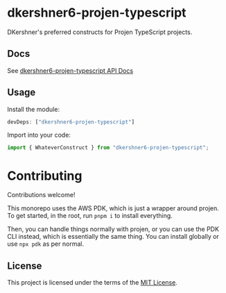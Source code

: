 # dkershner6-projen-typescript

DKershner's preferred constructs for Projen TypeScript projects.

## Docs

See [dkershner6-projen-typescript API Docs](docs/modules.md)

## Usage

Install the module:

```typescript
devDeps: ["dkershner6-projen-typescript"]
```

Import into your code:

```typescript
import { WhateverConstruct } from "dkershner6-projen-typescript";
```

# Contributing

Contributions welcome!

This monorepo uses the AWS PDK, which is just a wrapper around projen. To get started, in the root, run `pnpm i` to install everything.

Then, you can handle things normally with projen, or you can use the PDK CLI instead, which is essentially the same thing. You can install globally or use `npx pdk` as per normal.

## License

This project is licensed under the terms of the [MIT License](LICENSE.md).